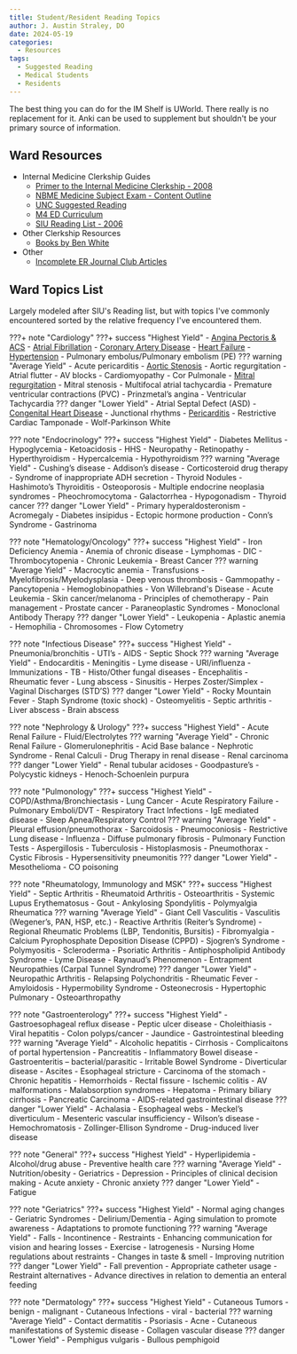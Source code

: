 ```yaml
---
title: Student/Resident Reading Topics
author: J. Austin Straley, DO
date: 2024-05-19
categories:
  - Resources
tags:
  - Suggested Reading
  - Medical Students
  - Residents
---
```


The best thing you can do for the IM Shelf is UWorld. There really is no replacement for it. Anki can be used to supplement but shouldn't be your primary source of information.

## Ward Resources

- Internal Medicine Clerkship Guides
    - [Primer to the Internal Medicine Clerkship - 2008][1]
    - [NBME Medicine Subject Exam - Content Outline][6]
    - [UNC Suggested Reading][2]
    - [M4 ED Curriculum][4]
    - [SIU Reading List - 2006][3]
- Other Clerkship Resources
    - [Books by Ben White][7]
- Other
    - [Incomplete ER Journal Club Articles][5]

## Ward Topics List

Largely modeled after SIU's Reading list, but with topics I've commonly encountered sorted by the relative frequency I've encountered them.

???+ note "Cardiology"
    ???+ success "Highest Yield"
        - [Angina Pectoris & ACS](/fellowship-guide/cards/chest-pain)
        - [Atrial Fibrillation](/fellowship-guide/cards/ep/atrial-fibrillation)
        - [Coronary Artery Disease](/fellowship-guide/cards/ihd/stable-ischemic-disease)
        - [Heart Failure](/fellowship-guide/cards/heart-failure/index)
        - [Hypertension](/fellowship-guide/cards/hypertension)
        - Pulmonary embolus/Pulmonary embolism (PE)
    ??? warning "Average Yield"
        - Acute pericarditis
        - [Aortic Stenosis](/fellowship-guide/cards/vhd/as)
        - Aortic regurgitation
        - Atrial flutter
        - AV blocks
        - Cardiomyopathy
        - Cor Pulmonale
        - [Mitral regurgitation](/fellowship-guide/cards/vhd/mr)
        - Mitral stenosis
        - Multifocal atrial tachycardia
        - Premature ventricular contractions (PVC)
        - Prinzmetal’s angina
        - Ventricular Tachycardia
    ??? danger "Lower Yield"
        - Atrial Septal Defect (ASD)
        - [Congenital Heart Disease](/fellowship-guide/cards/other-topics/congenital-heart-disease)
        - Junctional rhythms
        - [Pericarditis](/fellowship-guide/cards/other-topics/pericardial-disease)
        - Restrictive Cardiac Tamponade
        - Wolf-Parkinson White

??? note "Endocrinology"
    ???+ success "Highest Yield"
        - Diabetes Mellitus
            - Hypoglycemia
            - Ketoacidosis
            - HHS
            - Neuropathy
            - Retinopathy
        - Hyperthyroidism
        - Hypercalcemia
        - Hypothyroidism
    ??? warning "Average Yield"
        - Cushing’s disease
        - Addison’s disease
        - Corticosteroid drug therapy
        - Syndrome of inappropriate ADH secretion
        - Thyroid Nodules
        - Hashimoto’s Thyroiditis
        - Osteoporosis
        - Multiple endocrine neoplasia syndromes
        - Pheochromocytoma
        - Galactorrhea
        - Hypogonadism
        - Thyroid cancer
    ??? danger "Lower Yield"
        - Primary hyperaldosteronism
        - Acromegaly
        - Diabetes insipidus
        - Ectopic hormone production
        - Conn’s Syndrome
        - Gastrinoma

??? note "Hematology/Oncology"
    ???+ success "Highest Yield"
        - Iron Deficiency Anemia
        - Anemia of chronic disease
        - Lymphomas
        - DIC
        - Thrombocytopenia
        - Chronic Leukemia
        - Breast Cancer
    ??? warning "Average Yield"
        - Macrocytic anemia
        - Transfusions
        - Myelofibrosis/Myelodysplasia
        - Deep venous thrombosis
        - Gammopathy
        - Pancytopenia
        - Hemoglobinopathies
        - Von Willebrand's Disease
        - Acute Leukemia
        - Skin cancer/melanoma
        - Principles of chemotherapy
        - Pain management
        - Prostate cancer
        - Paraneoplastic Syndromes
        - Monoclonal Antibody Therapy
    ??? danger "Lower Yield"
        - Leukopenia
        - Aplastic anemia
        - Hemophilia
        - Chromosomes
        - Flow Cytometry

??? note "Infectious Disease"
    ???+ success "Highest Yield"
        - Pneumonia/bronchitis
        - UTI’s
        - AIDS
        - Septic Shock
    ??? warning "Average Yield"
        - Endocarditis
        - Meningitis
        - Lyme disease
        - URI/influenza
        - Immunizations
        - TB
        - Histo/Other fungal diseases
        - Encephalitis
        - Rheumatic fever
        - Lung abscess
        - Sinusitis
        - Herpes Zoster/Simplex
        - Vaginal Discharges (STD’S)
    ??? danger "Lower Yield"
        - Rocky Mountain Fever
        - Staph Syndrome (toxic shock)
        - Osteomyelitis
        - Septic arthritis
        - Liver abscess
        - Brain abscess

??? note "Nephrology & Urology"
    ???+ success "Highest Yield"
        - Acute Renal Failure
        - Fluid/Electrolytes
    ??? warning "Average Yield"
        - Chronic Renal Failure
        - Glomerulonephritis
        - Acid Base balance
        - Nephrotic Syndrome
        - Renal Calculi
        - Drug Therapy in renal disease
        - Renal carcinoma
    ??? danger "Lower Yield"
        - Renal tubular acidoses
        - Goodpasture’s
        - Polycystic kidneys
        - Henoch-Schoenlein purpura

??? note "Pulmonology"
    ???+ success "Highest Yield"
        - COPD/Asthma/Bronchiectasis
        - Lung Cancer
        - Acute Respiratory Failure
        - Pulmonary Emboli/DVT
        - Respiratory Tract Infections
        - IgE mediated disease
        - Sleep Apnea/Respiratory Control
    ??? warning "Average Yield"
        - Pleural effusion/pneumothorax
        - Sarcoidosis
        - Pneumoconiosis
        - Restrictive Lung disease
        - Influenza
        - Diffuse pulmonary fibrosis
        - Pulmonary Function Tests
        - Aspergillosis
        - Tuberculosis
        - Histoplasmosis
        - Pneumothorax
        - Cystic Fibrosis
        - Hypersensitivity pneumonitis
    ??? danger "Lower Yield"
        - Mesothelioma
        - CO poisoning

??? note "Rheumatology, Immunology and MSK"
    ???+ success "Highest Yield"
        - Septic Arthritis
        - Rheumatoid Arthritis
        - Osteoarthritis
        - Systemic Lupus Erythematosus
        - Gout
        - Ankylosing Spondylitis
        - Polymyalgia Rheumatica
    ??? warning "Average Yield"
        - Giant Cell Vasculitis
        - Vasculitis (Wegener’s, PAN, HSP, etc.)
        - Reactive Arthritis (Reiter’s Syndrome)
        - Regional Rheumatic Problems (LBP, Tendonitis, Bursitis)
        - Fibromyalgia
        - Calcium Pyrophosphate Deposition Disease (CPPD)
        - Sjogren’s Syndrome
        - Polymyositis
        - Scleroderma
        - Psoriatic Arthritis
        - Antiphospholipid Antibody Syndrome
        - Lyme Disease
        - Raynaud’s Phenomenon
        - Entrapment Neuropathies (Carpal Tunnel Syndrome)
    ??? danger "Lower Yield"
        - Neuropathic Arthritis
        - Relapsing Polychondritis
        - Rheumatic Fever
        - Amyloidosis
        - Hypermobility Syndrome
        - Osteonecrosis
        - Hypertophic Pulmonary
        - Osteoarthropathy

??? note "Gastroenterology"
    ???+ success "Highest Yield"
        - Gastroesophageal reflux disease
        - Peptic ulcer disease
        - Choleithiasis
        - Viral hepatitis
        - Colon polyps/cancer
        - Jaundice
        - Gastrointestinal bleeding
    ??? warning "Average Yield"
        - Alcoholic hepatitis
        - Cirrhosis
        - Complicaitons of portal hypertension
        - Pancreatitis
        - Inflammatory Bowel disease
        - Gastroenteritis – bacterial/parasitic
        - Irritable Bowel Syndrome
        - Diverticular disease
        - Ascites
        - Esophageal stricture
        - Carcinoma of the stomach
        - Chronic hepatitis
        - Hemorrhoids
        - Rectal fissure
        - Ischemic colitis
        - AV malformations
        - Malabsorption syndromes
        - Hepatoma
        - Primary biliary cirrhosis
        - Pancreatic Carcinoma
        - AIDS-related gastrointestinal disease
    ??? danger "Lower Yield"
        - Achalasia
        - Esophageal webs
        - Meckel’s diverticulum
        - Mesenteric vascular insufficiency
        - Wilson’s disease
        - Hemochromatosis
        - Zollinger-Ellison Syndrome
        - Drug-induced liver disease

??? note "General"
    ???+ success "Highest Yield"
        - Hyperlipidemia
        - Alcohol/drug abuse
        - Preventive health care
    ??? warning "Average Yield"
        - Nutrition/obesity
        - Geriatrics
        - Depression
        - Principles of clinical decision making
        - Acute anxiety
        - Chronic anxiety
    ??? danger "Lower Yield"
        - Fatigue

??? note "Geriatrics"
    ???+ success "Highest Yield"
        - Normal aging changes
        - Geriatric Syndromes
        - Delirium/Dementia
        - Aging simulation to promote awareness
        - Adaptations to promote functioning
    ??? warning "Average Yield"
        - Falls
        - Incontinence
        - Restraints
        - Enhancing communication for vision and hearing losses
        - Exercise
        - Iatrogenesis
        - Nursing Home regulations about restraints
        - Changes in taste & smell
        - Improving nutrition
    ??? danger "Lower Yield"
        - Fall prevention
        - Appropriate catheter usage
        - Restraint alternatives
        - Advance directives in relation to dementia an enteral feeding

??? note "Dermatology"
    ???+ success "Highest Yield"
        - Cutaneous Tumors
            - benign
            - malignant
        - Cutaneous Infections
            - viral
            - bacterial
    ??? warning "Average Yield"
        - Contact dermatitis
        - Psoriasis
        - Acne
        - Cutaneous manifestations of Systemic disease
        - Collagen vascular disease
    ??? danger "Lower Yield"
        - Pemphigus vulgaris
        - Bullous pemphigoid

[1]: https://www.med.unc.edu/medclerk/wp-content/uploads/sites/877/2018/10/Primer2ndEd.pdf
[2]: https://www.med.unc.edu/medclerk/resources/suggested-reading-topics/
[3]: https://www.med.unc.edu/medclerk/wp-content/uploads/sites/877/2018/10/SIUreadinglist.pdf
[4]: https://www.saem.org/about-saem/academies-interest-groups-affiliates2/cdem/for-students/online-education/m4-curriculum
[5]: https://wikem.org/wiki/Category:Incomplete_Journal_Club_Articles
[6]: https://www.nbme.org/subject-exams/clinical-science/medicine
[7]: https://www.benwhite.com/medicine/best-books-for-elective-rotations-and-sub-internships/
